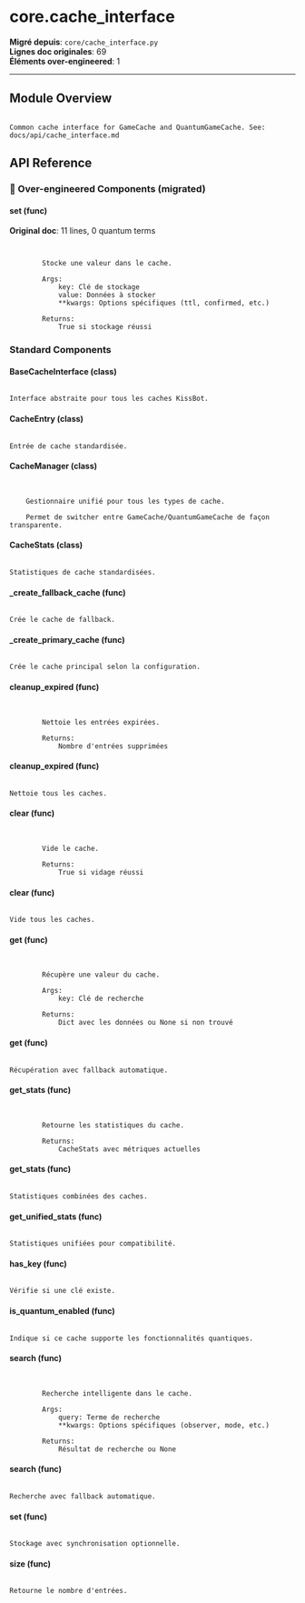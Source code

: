 # core.cache_interface

**Migré depuis**: `core/cache_interface.py`  
**Lignes doc originales**: 69  
**Éléments over-engineered**: 1  

---

## Module Overview

```text

Common cache interface for GameCache and QuantumGameCache. See: docs/api/cache_interface.md

```

## API Reference

### 🚨 Over-engineered Components (migrated)

#### set (func)

**Original doc**: 11 lines, 0 quantum terms


```text


        Stocke une valeur dans le cache.
        
        Args:
            key: Clé de stockage
            value: Données à stocker
            **kwargs: Options spécifiques (ttl, confirmed, etc.)
            
        Returns:
            True si stockage réussi

```

### Standard Components

#### BaseCacheInterface (class)

```text

Interface abstraite pour tous les caches KissBot.

```

#### CacheEntry (class)

```text

Entrée de cache standardisée.

```

#### CacheManager (class)

```text


    Gestionnaire unifié pour tous les types de cache.
    
    Permet de switcher entre GameCache/QuantumGameCache de façon transparente.

```

#### CacheStats (class)

```text

Statistiques de cache standardisées.

```

#### _create_fallback_cache (func)

```text

Crée le cache de fallback.

```

#### _create_primary_cache (func)

```text

Crée le cache principal selon la configuration.

```

#### cleanup_expired (func)

```text


        Nettoie les entrées expirées.
        
        Returns:
            Nombre d'entrées supprimées

```

#### cleanup_expired (func)

```text

Nettoie tous les caches.

```

#### clear (func)

```text


        Vide le cache.
        
        Returns:
            True si vidage réussi

```

#### clear (func)

```text

Vide tous les caches.

```

#### get (func)

```text


        Récupère une valeur du cache.
        
        Args:
            key: Clé de recherche
            
        Returns:
            Dict avec les données ou None si non trouvé

```

#### get (func)

```text

Récupération avec fallback automatique.

```

#### get_stats (func)

```text


        Retourne les statistiques du cache.
        
        Returns:
            CacheStats avec métriques actuelles

```

#### get_stats (func)

```text

Statistiques combinées des caches.

```

#### get_unified_stats (func)

```text

Statistiques unifiées pour compatibilité.

```

#### has_key (func)

```text

Vérifie si une clé existe.

```

#### is_quantum_enabled (func)

```text

Indique si ce cache supporte les fonctionnalités quantiques.

```

#### search (func)

```text


        Recherche intelligente dans le cache.
        
        Args:
            query: Terme de recherche
            **kwargs: Options spécifiques (observer, mode, etc.)
            
        Returns:
            Résultat de recherche ou None

```

#### search (func)

```text

Recherche avec fallback automatique.

```

#### set (func)

```text

Stockage avec synchronisation optionnelle.

```

#### size (func)

```text

Retourne le nombre d'entrées.

```
